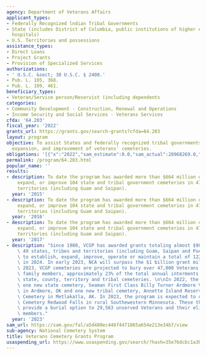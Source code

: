 ```yaml
---
agency: Department of Veterans Affairs
applicant_types:
- Federally Recognized lndian Tribal Governments
- State (includes District of Columbia, public institutions of higher education and
  hospitals)
- U.S. Territories and possessions
assistance_types:
- Direct Loans
- Project Grants
- Provision of Specialized Services
authorizations:
- ' U.S.C. &sect; 38 U.S.C. § 2408.'
- Pub. L. 105, 368.
- Pub. L. 109, 461.
beneficiary_types:
- Veteran/Service person/Reservist (including dependents
categories:
- Community Development - Construction, Renewal and Operations
- Income Security and Social Services - Veterans Services
cfda: '64.203'
fiscal_year: '2022'
grants_url: https://grants.gov/search-grants?cfda=64.203
layout: program
objective: To assist States and federally recognized tribal governments in the establishment,
  expansion, and improvement of veterans' cemeteries.
obligations: '[{"x":"2022","sam_estimate":0.0,"sam_actual":28968269.0,"usa_spending_actual":26620719.81},{"x":"2023","sam_estimate":63430000.0,"sam_actual":0.0,"usa_spending_actual":74394179.84},{"x":"2024","sam_estimate":73000000.0,"sam_actual":0.0,"usa_spending_actual":39994707.19}]'
permalink: /program/64.203.html
popular_name: ''
results:
- description: To date the program has awarded more than $664 million dollars to establish,
    expand, or improve 104 state and tribal government cemeteries in 47 states and
    territories (including Guam and Saipan).
  year: '2015'
- description: To date the program has awarded more than $664 million dollars to establish,
    expand, or improve 104 state and tribal government cemeteries in 47 states and
    territories (including Guam and Saipan).
  year: '2016'
- description: To date the program has awarded more than $664 million dollars to establish,
    expand, or improve 104 state and tribal government cemeteries in 47 states and
    territories (including Guam and Saipan).
  year: '2017'
- description: "Since 1980, VCGP has awarded grants totaling almost $989 million that\
    \ 49 states, tribes and territories (including Guam, Saipan and Puerto Rico) used\
    \ to establish, expand, improve, operate or maintain a total of 122 Veterans cemeteries\
    \ in 2024. In early 2023, NCA will surpass the $1 billion grant milestone. In\
    \ 2023, VCGP cemeteries are projected to bury over 47,000 Veterans and eligible\
    \ family members, approximately 23% of the total annual interments in national,\
    \ state, county, territory and tribal cemeteries. \n\nIn 2022, the program opened\
    \ one new state cemetery, Seaman First Class Billy Turner Ardmore Veterans Cemetery\
    \ in Ardmore, OK and one new tribal cemetery, Annette Island Reserve Veterans\
    \ Cemetery in Metlakatla, AK. In 2023, the program is expected to open State Veterans\
    \ Cemetery Redwood Falls in rural Southewestern Minnesota. These three cemeteries\
    \ provide a burial option to 29,563 unserved Veterans and their eligible family\
    \ members."
  year: '2023'
sam_url: https://sam.gov/fal/a5d480ec446f4471865a654e213e34b7/view
sub-agency: National Cemetery System
title: Veterans Cemetery Grants Program
usaspending_url: https://www.usaspending.gov/search/?hash=35e76dcbc1a3b47e209487e0264521a9
---
```

